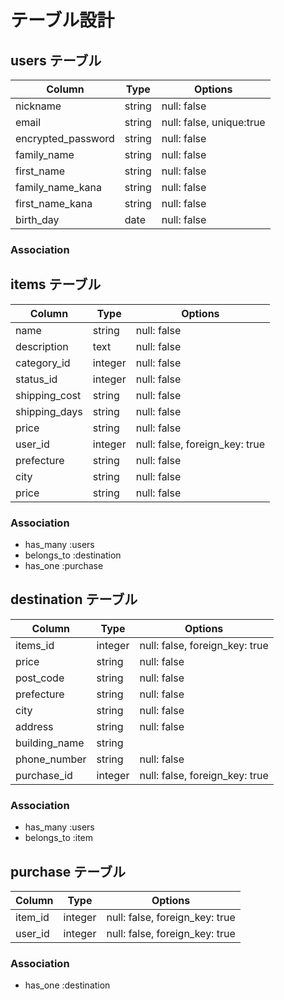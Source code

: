 # テーブル設計

## users テーブル

| Column   | Type   | Options     |
| -------- | ------ | ----------- |
| nickname     | string | null: false |
| email    | string | null: false, unique:true |
| encrypted_password | string | null: false |
| family_name | string | null: false |
| first_name | string | null: false |
| family_name_kana | string | null: false |
| first_name_kana | string | null: false |
| birth_day | date | null: false |
### Association

## items テーブル

| Column | Type   | Options     |
| ------ | ------ | ----------- |
| name | string | null: false |
| description | text | null: false |
| category_id | integer | null: false |
| status_id | integer | null: false |
| shipping_cost | string | null: false |
| shipping_days | string | null: false |
| price | string | null: false |
| user_id | integer | null: false, foreign_key: true |
| prefecture   | string | null: false |
| city   | string | null: false | 
| price | string | null: false |

### Association

- has_many :users
- belongs_to :destination
- has_one :purchase

## destination テーブル

| Column | Type       | Options                        |
| ------ | ---------- | ------------------------------ |
| items_id   | integer | null: false, foreign_key: true |
| price   | string | null: false |
| post_code   | string | null: false |
| prefecture   | string | null: false |
| city   | string | null: false |
| address   | string | null: false |
| building_name   | string |  
| phone_number   | string | null: false |
| purchase_id   | integer | null: false, foreign_key: true |




### Association

- has_many :users
- belongs_to :item

## purchase テーブル

| Column | Type       | Options                        |
| ------ | ---------- | ------------------------------ |
| item_id   | integer | null: false, foreign_key: true |
| user_id   | integer | null: false, foreign_key: true |




### Association

- has_one :destination